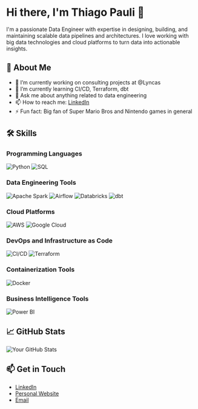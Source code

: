 # Hi there, I'm Thiago Pauli 👋

I'm a passionate Data Engineer with expertise in designing, building, and maintaining scalable data pipelines and architectures. I love working with big data technologies and cloud platforms to turn data into actionable insights.

## 🚀 About Me

- 🔭 I’m currently working on consulting projects at @Lyncas
- 🌱 I’m currently learning CI/CD, Terraform, dbt
- 💬 Ask me about anything related to data engineering
- 📫 How to reach me: [LinkedIn](https://www.linkedin.com/in/thiago-pauli26/)
- ⚡ Fun fact: Big fan of Super Mario Bros and Nintendo games in general

## 🛠️ Skills

### Programming Languages
![Python](https://img.shields.io/badge/Python-3776AB?style=for-the-badge&logo=python&logoColor=white)
![SQL](https://img.shields.io/badge/SQL-4479A1?style=for-the-badge&logo=postgresql&logoColor=white)

### Data Engineering Tools
![Apache Spark](https://img.shields.io/badge/Apache_Spark-E25A1C?style=for-the-badge&logo=apachespark&logoColor=white)
![Airflow](https://img.shields.io/badge/Apache_Airflow-017CEE?style=for-the-badge&logo=apacheairflow&logoColor=white)
![Databricks](https://img.shields.io/badge/Databricks-FF3621?style=for-the-badge&logo=databricks&logoColor=white)
![dbt](https://img.shields.io/badge/dbt-FF694B?style=for-the-badge&logo=dbt&logoColor=white)

### Cloud Platforms
![AWS](https://img.shields.io/badge/Amazon_AWS-232F3E?style=for-the-badge&logo=amazonaws&logoColor=white)
![Google Cloud](https://img.shields.io/badge/Google_Cloud-4285F4?style=for-the-badge&logo=googlecloud&logoColor=white)

### DevOps and Infrastructure as Code
![CI/CD](https://img.shields.io/badge/CI%2FCD-4285F4?style=for-the-badge&logo=cirrusci&logoColor=white)
![Terraform](https://img.shields.io/badge/Terraform-7B42BC?style=for-the-badge&logo=terraform&logoColor=white)

### Containerization Tools
![Docker](https://img.shields.io/badge/Docker-2496ED?style=for-the-badge&logo=docker&logoColor=white)

### Business Intelligence Tools
![Power BI](https://img.shields.io/badge/Power_BI-F2C811?style=for-the-badge&logo=powerbi&logoColor=black)

## 📈 GitHub Stats

![Your GitHub Stats](https://github-readme-stats.vercel.app/api?username=ThiPauli&show_icons=true&theme=radical)

## 📫 Get in Touch

- [LinkedIn](https://www.linkedin.com/in/thiago-pauli26/)
- [Personal Website](https://www.datascienceportfol.io/thiagopauli)
- [Email](mailto:thiago.pauli26@gmail.com)

